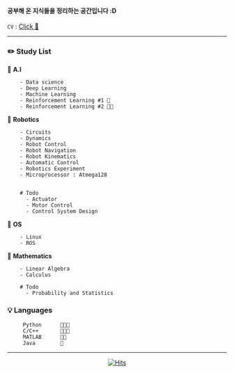 #### 공부해 온 지식들을 정리하는 공간입니다 :D

`CV` : [Click 🍑](https://www.notion.so/24972913/Lee-Jong-Soo-9fc0f3e345104d69a49006082b8af375)

---

### **✏️ Study List**
  
🔹 **A.I**

        - Data science
        - Deep Learning
        - Machine Learning
        - Reinforcement Learning #1 🍑
        - Reinforcement Learning #2 🍑🍑
        
        
🔹 **Robotics**        
        
        - Circuits
        - Dynamics                
        - Robot Control   
        - Robot Navigation
        - Robot Kinematics
        - Automatic Control             
        - Robotics Experiment 
        - Microprocessor : Atmega128
        
        
        # Todo 
          - Actuator
          - Motor Control    
          - Control System Design  
        
       
🔹 **OS**

        - Linux
        - ROS
        
🔹 **Mathematics**

        - Linear Algebra
        - Calculus 
        
        # Todo 
          - Probability and Statistics
       
        

### 💡 Languages

         Python      🍑🍑🍑
         C/C++       🍑🍑🍑
         MATLAB      🍑🍑
         Java        🍑


---

<div align="center">
        
[![Hits](https://hits.seeyoufarm.com/api/count/incr/badge.svg?url=https%3A%2F%2Fgithub.com%2Fdldnxks12%2Fhit-counter&count_bg=%23E783DA&title_bg=%23070707&icon=icq.svg&icon_color=%23EDE0E8&title=hits&edge_flat=false)](https://hits.seeyoufarm.com)  
        
</div>

